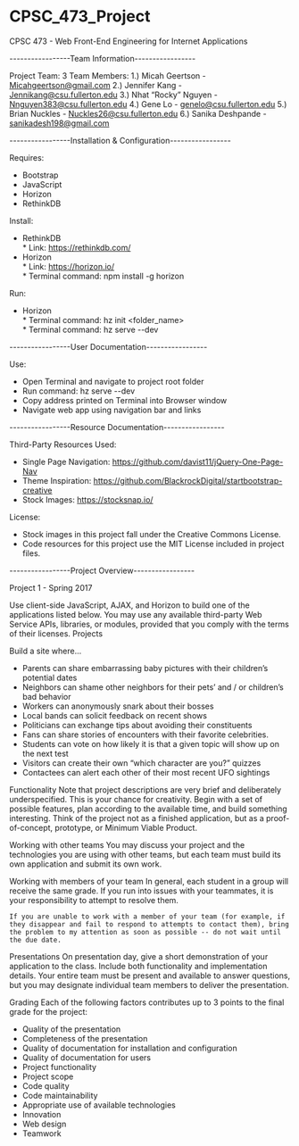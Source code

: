 # CPSC_473_Project

CPSC 473 - Web Front-End Engineering for Internet Applications

-----------------Team Information-----------------

Project Team: 3
Team Members:
1.)	Micah Geertson - Micahgeertson@gmail.com
2.)	Jennifer Kang - Jennikang@csu.fullerton.edu
3.)	Nhat “Rocky” Nguyen - Nnguyen383@csu.fullerton.edu
4.)	Gene Lo - genelo@csu.fullerton.edu
5.)	Brian Nuckles - Nuckles26@csu.fullerton.edu
6.)	Sanika Deshpande - sanikadesh198@gmail.com

-----------------Installation & Configuration-----------------

Requires:
- Bootstrap
- JavaScript
- Horizon
- RethinkDB

Install:
- RethinkDB
<br>	* Link: https://rethinkdb.com/
- Horizon
<br>	* Link: https://horizon.io/
<br>	* Terminal command: npm install -g horizon

Run:
- Horizon
<br>	* Terminal command: hz init <folder_name>
<br>	* Terminal command: hz serve --dev

-----------------User Documentation-----------------

Use:
- Open Terminal and navigate to project root folder
- Run command: hz serve --dev
- Copy address printed on Terminal into Browser window
- Navigate web app using navigation bar and links

-----------------Resource Documentation-----------------

Third-Party Resources Used:
- Single Page Navigation: https://github.com/davist11/jQuery-One-Page-Nav
- Theme Inspiration: https://github.com/BlackrockDigital/startbootstrap-creative
- Stock Images: https://stocksnap.io/

License:
- Stock images in this project fall under the Creative Commons License.
- Code resources for this project use the MIT License included in project files.

-----------------Project Overview-----------------

Project 1 - Spring 2017

Use client-side JavaScript, AJAX, and Horizon  to build one of the applications listed below.  You may use any available third-party Web Service APIs, libraries, or modules, provided that you comply with the terms of their licenses.
Projects

Build a site where...
- Parents can share embarrassing baby pictures with their children’s potential dates
- Neighbors can shame other neighbors for their pets’ and / or children’s bad behavior
- Workers can anonymously snark about their bosses
- Local bands can solicit feedback on recent shows
- Politicians can exchange tips about avoiding their constituents
- Fans can share stories of encounters with their favorite celebrities.
- Students can vote on how likely it is that a given topic will show up on the next test
- Visitors can create their own “which character are you?” quizzes
- Contactees can alert each other of their most recent UFO sightings

Functionality
	Note that project descriptions are very brief and deliberately underspecified.  This is your chance for creativity. Begin with a set of possible features, plan according to the available time, and build something interesting. Think of the project not as a finished application, but as a proof-of-concept, prototype, or Minimum Viable Product.

Working with other teams
	You may discuss your project and the technologies you are using with other teams, but each team must build its own application and submit its own work.

Working with members of your team
	In general, each student in a group will receive the same grade.  If you run into issues with your teammates, it is your responsibility to attempt to resolve them.

	If you are unable to work with a member of your team (for example, if they disappear and fail to respond to attempts to contact them), bring the problem to my attention as soon as possible -- do not wait until the due date.

Presentations
	On presentation day, give a short demonstration of your application to the class.  Include both functionality and implementation details.  Your entire team must be present and available to answer questions, but you may designate individual team members to deliver the presentation.

Grading
	Each of the following factors contributes up to 3 points to the final grade for the project:
- Quality of the presentation
- Completeness of the presentation
- Quality of documentation for installation and configuration
- Quality of documentation for users
- Project functionality
- Project scope
- Code quality
- Code maintainability
- Appropriate use of available technologies
- Innovation
- Web design
- Teamwork
